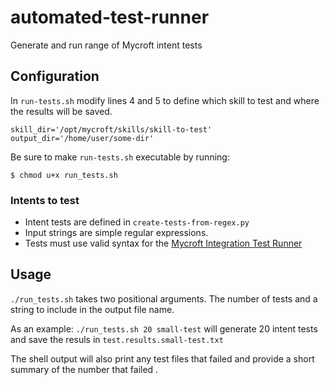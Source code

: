 # automated-test-runner
Generate and run range of Mycroft intent tests

## Configuration
In `run-tests.sh` modify lines 4 and 5 to define which skill to test and where the results will be saved.
```
skill_dir='/opt/mycroft/skills/skill-to-test'
output_dir='/home/user/some-dir'
```
Be sure to make `run-tests.sh` executable by running:
```
$ chmod u+x run_tests.sh
```

### Intents to test
- Intent tests are defined in `create-tests-from-regex.py`
- Input strings are simple regular expressions.
- Tests must use valid syntax for the [Mycroft Integration Test Runner](https://mycroft.ai/documentation/skills/automatic-testing/)

## Usage
`./run_tests.sh` takes two positional arguments. The number of tests and a string to include in the output file name.

As an example:
`./run_tests.sh 20 small-test`
will generate 20 intent tests and save the resuls in `test.results.small-test.txt`

The shell output will also print any test files that failed and provide a short summary of the number that failed .
